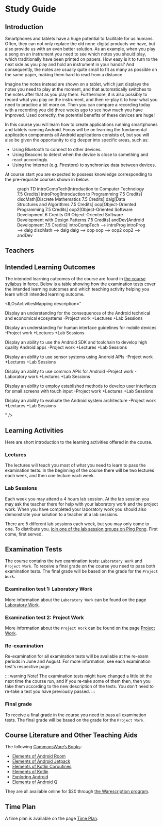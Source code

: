 # Study Guide
<StudyGuideInfo
    course-name="Android Development"
    ladok-code="TAGK19"
    credits="7.5"
    course-coordinator="Peter Larsson-Green"
    examiner="Peter Larsson-Green"
    ping-pong-event="Android Development - TAGK19 - S20"
    ping-pong-password="TAGK19S2003"
/>

## Introduction
Smartphones and tablets have a huge potential to facilitate for us humans. Often, they can not only replace the old none-digital products we have, but also provide us with an even better solution. As an example, when you play a song on an instrument you need to see which notes you should play, which traditionally have been printed on papers. How easy is it to turn to the next side as you play and hold an instrument in your hands? And consequently, the notes are usually quite small to fit as many as possible on the same paper, making them hard to read from a distance.

Imagine the notes instead are shown on a tablet, which just displays the notes you need to play at the moment, and that automatically switches to the notes after that as you play them. Furthermore, it is also possibly to record what you play on the instrument, and then re-play it to hear what you need to practice a bit more on. Then you can compare a recording today with a recording you did three weeks ago to see how much you have improved. Used correctly, the potential benefits of these devices are huge!

In this course you will learn how to create applications running smartphones and tablets running Android. Focus will be on learning the fundamental application components all Android applications consists of, but you will also be given the opportunity to dig deeper into specific areas, such as:

* Using Bluetooth to connect to other devices.
* Using Beacons to detect when the device is close to something and react accordingly.
* Using the Internet (e.g. Firestore) to synchronize data between devices.

At course start you are expected to possess knowledge corresponding to the pre-requisite courses shown in <FigureNumber /> below. 

<Figure caption="Prerequisites for this course.">
<mermaid>
graph TD
	introCompTech[Introduction to Computer Technology 7.5 Credits]
	introProg[Introduction to Programming 7.5 Credits]
	discMath[Discrete Mathematics 7.5 Credits]
	dalg[Data Structures and Algorithms 7.5 Credits]
	oop[Object-Oriented Programming 7.5 Credits]
	oop2[Object-Oriented Software Development 6 Credits OR Object-Oriented Software Development with Design Patterns 7.5 Credits]
	andDev[Android Development 7.5 Credits]
	introCompTech --> introProg
	introProg --> dalg
	discMath --> dalg
	dalg --> oop
	oop --> oop2
	oop2 --> andDev
</mermaid>
</Figure>

## Teachers
<StudyGuideTeachers
    :teachers='[{
        name: "Peter Larsson-Green",
        photo: "peter-larsson-green.jpeg",
        roles: ["Course coordinator", "examiner", "lecturer", "lab assistant"],
        description: "Has studied and followed the development of the web since 2004 and received his Master of Science in Computer Science at Linköping University in 2014. He has been working as programming teacher (part time) since 2010 at both Linköping University and Jönköping University.",
        email: "Peter.Larsson-Green@ju.se",
        phone: "036 - 10 17 35",
        website: "https://ju.se/en/personinfo.html?sign=LarPet"
    }, {
        name: "Filip Lundeholm",
        photo: "",
        roles: ["Lecturer"],
        description: "User Experience designer.",
        email: "filip@designbryggan.se",
        phone: "",
        website: ""
    }, {
        name: "Linus Rudbeck",
        photo: "linus-rudbeck.jpeg",
        roles: ["Lab assistant"],
        description: "Former JTH student that studied the program Software Engineering and Mobile Platforms. Started the company Red Capes IT together with Daniel Fransén after he graduated. ",
        email: "",
        phone: "",
        website: "https://redcapesit.se/"
    }, {
        name: "Rigmor Skoglund",
        photo: "rigmor-skoglund.jpeg",
        roles: ["Teacher in Gruppdynamic"],
        description: "Not directly involved in this course, but the course Gruppdynamic. Only the Swedish students will meet her.",
        email: "rigmor.skoglund@ju.se",
        phone: "036 - 10 19 10",
        website: "https://ju.se/personinfo.html?sign=SKORIG"
    }]'
/>

## Intended Learning Outcomes
The intended learning outcomes of the course are found in [the course syllabus](course-syllabus/) in force. Below is a table showing how the examination tests cover the intended learning outcomes and which teaching activity helping you learn which intended learning outcome.

<ILOsActivitiesMapping description="

Display an understanding for the consequences of the Android technical and economical ecosystems
-Project work
+Lectures
+Lab Sessions

Display an understanding for human interface guidelines for mobile devices
-Project work
+Lectures
+Lab Sessions

Display an ability to use the Android SDK and toolchain to develop high quality Android apps
-Project work
+Lectures
+Lab Sessions

Display an ability to use sensor systems using Android APIs
-Project work
+Lectures
+Lab Sessions

Display an ability to use common APIs for Android
-Project work
-Laboratory work
+Lectures
+Lab Sessions

Display an ability to employ established methods to develop user interfaces for small screens with touch input
-Project work
+Lectures
+Lab Sessions

Display an ability to evaluate the Android system architecture
-Project work
+Lectures
+Lab Sessions

" />

## Learning Activities
Here are short introduction to the learning activities offered in the course.

### Lectures
The lectures will teach you most of what you need to learn to pass the examination tests. In the beginning of the course there will be two lectures each week, and then one lecture each week.

### Lab Sessions
Each week you may attend a 4 hours lab session. At the lab session you may ask the teacher there for help with your laboratory work and the project work. When you have completed your laboratory work you should also demonstrate your solution to a teacher at a lab sessions.

There are 5 different lab sessions each week, but you may only come to one. To distribute you, [join one of the lab session groups on Ping Pong](https://pingpong.hj.se/courseId/22045/projectGroupsList.do). First come, first served.

## Examination Tests
The course contains the two examination tests: `Laboratory Work` and `Project Work`. To receive a final grade on the course you need to pass both examination tests. The final grade will be based on the grade for the `Project Work`.

### Examination test 1: Laboratory Work
More information about the `Laboratory Work` can be found on the page [Laboratory Work](laboratory-work/).

### Examination test 2: Project Work
More information about the `Project Work` can be found on the page [Project Work](project-work/).

### Re-examination
Re-examination for all examination tests will be available at the re-exam periods in June and August. For more information, see each examination test's respective page.

::: warning Note!
The examination tests might have changed a little bit the next time the course run, and if you re-take some of them then, then you take them according to the new description of the tests. You don't need to re-take a test you have previously passed.
:::

### Final grade
To receive a final grade in the course you need to pass all examination tests. The final grade will be based on the grade for the `Project Work`.

## Course Literature and Other Teaching Aids
The following [CommonsWare’s Books](https://commonsware.com/catalog):

* [Elements of Android Room](https://commonsware.com/Room)
* [Elements of Android Jetpack](https://commonsware.com/Jetpack)
* [Elements of Kotlin Coroutines](https://commonsware.com/Coroutines)
* [Elements of Kotlin](https://commonsware.com/Kotlin)
* [Exploring Android](https://commonsware.com/AndExplore)
* [Elements of Android Q](https://commonsware.com/Q)

They are all available online for $20 through [the Warescription program](https://commonsware.com/warescription).

## Time Plan
A time plan is available on the page [Time Plan](time-plan/).